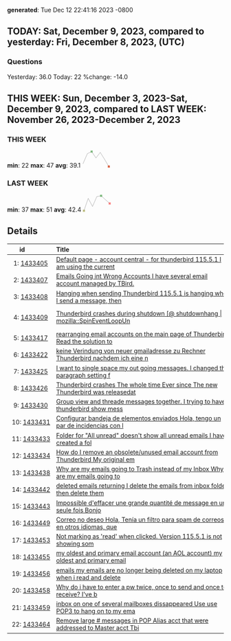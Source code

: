**generated**: Tue Dec 12 22:41:16 2023 -0800 
## TODAY: Sat, December  9, 2023, compared to yesterday: Fri, December  8, 2023, (UTC)
### Questions
Yesterday: 36.0 Today: 22 %change: -14.0 
## THIS WEEK: Sun, December  3, 2023-Sat, December  9, 2023, compared to LAST WEEK: November 26, 2023-December  2, 2023
### THIS WEEK
**min**: 22 **max**: 47 **avg**: 39.1
![This week](sparklines/2023-12-03-2023-12-09-num_questions-thunderbird-sparkline.png 'sparklines/2023-12-03-2023-12-09-num_questions-thunderbird-sparkline.png')
### LAST WEEK
**min**: 37 **max**: 51 **avg**: 42.4
![Last week](sparklines/2023-11-26-2023-12-02-num_questions-thunderbird-sparkline.png 'sparklines/2023-11-26-2023-12-02-num_questions-thunderbird-sparkline.png')
## Details
|id&nbsp;&nbsp;&nbsp;&nbsp;&nbsp;&nbsp;&nbsp;&nbsp;&nbsp;&nbsp;|Title&nbsp;&nbsp;&nbsp;&nbsp;&nbsp;&nbsp;&nbsp;&nbsp;&nbsp;&nbsp;&nbsp;&nbsp;&nbsp;&nbsp;&nbsp;&nbsp;&nbsp;&nbsp;&nbsp;&nbsp;&nbsp;&nbsp;&nbsp;&nbsp;&nbsp;&nbsp;&nbsp;&nbsp;&nbsp;&nbsp;&nbsp;&nbsp;&nbsp;&nbsp;&nbsp;&nbsp;&nbsp;&nbsp;&nbsp;&nbsp;&nbsp;&nbsp;&nbsp;&nbsp;&nbsp;&nbsp;&nbsp;&nbsp;&nbsp;&nbsp;&nbsp;&nbsp;&nbsp;&nbsp;&nbsp;&nbsp;&nbsp;&nbsp;&nbsp;&nbsp;&nbsp;&nbsp;&nbsp;&nbsp;&nbsp;&nbsp;&nbsp;&nbsp;&nbsp;&nbsp;&nbsp;&nbsp;&nbsp;&nbsp;&nbsp;&nbsp;&nbsp;&nbsp;&nbsp;&nbsp;&nbsp;&nbsp;&nbsp;&nbsp;&nbsp;&nbsp;&nbsp;&nbsp;&nbsp;&nbsp;&nbsp;&nbsp;&nbsp;&nbsp;&nbsp;&nbsp;&nbsp;&nbsp;&nbsp;&nbsp;|[O](## 'Operating System')|[T](## 'Topic')|[M](## 'Email Provider')|[A](## 'Antivirus')|[U](## 'User Chrome or other unsupported mod')|[Tags](## 'All Tags')|
|------------|--------------------------------------------------------------------------------|-|-|-|-|-|----------------------------------------|
|&nbsp;&nbsp;1:&nbsp;[1433405](https://support.mozilla.org/questions/1433405 '2023-12-08 16:16:02 -0800')|[Default page - account central - for thunderbird 115.5.1 I am using the current ](https://support.mozilla.org/questions/1433405 'Default page - account central - for thunderbird 115.5.1 I am using the current Thunderbird and when I have the email clients collapsed the page is a general on')|[❓](## 'Troubleshooting details missing :-)')|[🔩](## 't:customize')|[❓](## 'Troubleshooting details missing :-)')|[❓](## 'Troubleshooting details missing :-)')|[❓](## 'Troubleshooting details missing :-)')|[customize](https://support.mozilla.org/questions/thunderbird?tagged=customize&show=all)|
|&nbsp;&nbsp;2:&nbsp;[1433407](https://support.mozilla.org/questions/1433407 '2023-12-08 16:33:48 -0800')|[Emails Going int Wrong Accounts I have several email account managed by TBird.  ](https://support.mozilla.org/questions/1433407 'Emails Going int Wrong Accounts I have several email account managed by TBird.  Inexplicably I now have email sent to my "gmail" account, being copied to my "ma')|[❓](## 'Troubleshooting details missing :-)')|[👽](## 't:other')|[📮](## 'm:gmail')|[❓](## 'Troubleshooting details missing :-)')|[❓](## 'Troubleshooting details missing :-)')|[other](https://support.mozilla.org/questions/thunderbird?tagged=other&show=all), [tb115weird](https://support.mozilla.org/questions/thunderbird?tagged=tb115weird&show=all)|
|&nbsp;&nbsp;3:&nbsp;[1433408](https://support.mozilla.org/questions/1433408 '2023-12-08 16:53:38 -0800')|[Hanging when sending Thunderbird 115.5.1 is hanging when I send a message, then ](https://support.mozilla.org/questions/1433408 'Hanging when sending Thunderbird 115.5.1 is hanging when I send a message, then says it was sent but cannot place in the sent folder. I am using Thunderbird in ')|[❓](## 'Troubleshooting details missing :-)')|[👽](## 't:other')|[📮](## 'm:gmail')|[❓](## 'Troubleshooting details missing :-)')|[❓](## 'Troubleshooting details missing :-)')|[other](https://support.mozilla.org/questions/thunderbird?tagged=other&show=all)|
|&nbsp;&nbsp;4:&nbsp;[1433409](https://support.mozilla.org/questions/1433409 '2023-12-08 17:04:35 -0800')|[Thunderbird crashes during shutdown \[@ shutdownhang \| mozilla::SpinEventLoopUn](https://support.mozilla.org/questions/1433409 'Thunderbird crashes during shutdown \[@ shutdownhang \| mozilla::SpinEventLoopUntil<T> \| mozilla::PreferencesWriter::Flush \] Thunderbird fails during the shutdown')|[🪟](## 'os:win11')|[🚧](## 't:fix_problems')|[❓](## 'Troubleshooting details missing :-)')|[🇧](## 'av:bitdefender')|[❓](## 'Troubleshooting details missing :-)')|[fix-problems](https://support.mozilla.org/questions/thunderbird?tagged=fix-problems&show=all), [bug1710018](https://support.mozilla.org/questions/thunderbird?tagged=bug1710018&show=all), [tb115crash](https://support.mozilla.org/questions/thunderbird?tagged=tb115crash&show=all)|
|&nbsp;&nbsp;5:&nbsp;[1433417](https://support.mozilla.org/questions/1433417 '2023-12-08 20:54:54 -0800')|[rearranging email accounts on the main page of Thunderbird Read the solution to ](https://support.mozilla.org/questions/1433417 'rearranging email accounts on the main page of Thunderbird Read the solution to this problem, but it doesn&apos;t work on my TB vr. 115.5.1 ')|[❓](## 'Troubleshooting details missing :-)')|[🔩](## 't:customize')|[❓](## 'Troubleshooting details missing :-)')|[❓](## 'Troubleshooting details missing :-)')|[❓](## 'Troubleshooting details missing :-)')|[customize](https://support.mozilla.org/questions/thunderbird?tagged=customize&show=all)|
|&nbsp;&nbsp;6:&nbsp;[1433422](https://support.mozilla.org/questions/1433422 '2023-12-08 23:26:24 -0800')|[keine Verindung von neuer gmailadresse zu Rechner Thunderbird nachdem ich eine n](https://support.mozilla.org/questions/1433422 'keine Verindung von neuer gmailadresse zu Rechner Thunderbird nachdem ich eine neue Handymailadresse erhalten habe , finder Thunderbird die mailadresse nicht , ')|[❓](## 'Troubleshooting details missing :-)')|[🚧](## 't:fix_problems')|[📮](## 'm:gmail')|[❓](## 'Troubleshooting details missing :-)')|[❓](## 'Troubleshooting details missing :-)')|[fix-problems](https://support.mozilla.org/questions/thunderbird?tagged=fix-problems&show=all)|
|&nbsp;&nbsp;7:&nbsp;[1433425](https://support.mozilla.org/questions/1433425 '2023-12-09 00:06:52 -0800')|[I  want to single space my out going messages. I changed the paragraph setting f](https://support.mozilla.org/questions/1433425 'I  want to single space my out going messages. I changed the paragraph setting from body text to paragraph format, this temporiarly fixed it but it went back to')|[❓](## 'Troubleshooting details missing :-)')|[👽](## 't:other')|[❓](## 'Troubleshooting details missing :-)')|[❓](## 'Troubleshooting details missing :-)')|[❓](## 'Troubleshooting details missing :-)')|[other](https://support.mozilla.org/questions/thunderbird?tagged=other&show=all)|
|&nbsp;&nbsp;8:&nbsp;[1433426](https://support.mozilla.org/questions/1433426 '2023-12-09 00:08:26 -0800')|[Thunderbird crashes The whole time Ever since The new Thunderbird was releasedat](https://support.mozilla.org/questions/1433426 'Thunderbird crashes The whole time Ever since The new Thunderbird was releasedatum I havet difficulties to enter The program. It crashes 4 out of 5 Times. Somet')|[❓](## 'Troubleshooting details missing :-)')|[👽](## 't:other')|[❓](## 'Troubleshooting details missing :-)')|[❓](## 'Troubleshooting details missing :-)')|[❓](## 'Troubleshooting details missing :-)')|[other](https://support.mozilla.org/questions/thunderbird?tagged=other&show=all)|
|&nbsp;&nbsp;9:&nbsp;[1433430](https://support.mozilla.org/questions/1433430 '2023-12-09 02:03:25 -0800')|[Group view and threade messages together. I trying to have thunderbird show mess](https://support.mozilla.org/questions/1433430 'Group view and threade messages together. I trying to have thunderbird show messages grouped by date (with a threading on Today, Yesterday, Last Week, etc..) an')|[❓](## 'Troubleshooting details missing :-)')|[👽](## 't:other')|[❓](## 'Troubleshooting details missing :-)')|[❓](## 'Troubleshooting details missing :-)')|[❓](## 'Troubleshooting details missing :-)')|[other](https://support.mozilla.org/questions/thunderbird?tagged=other&show=all)|
|&nbsp;10:&nbsp;[1433431](https://support.mozilla.org/questions/1433431 '2023-12-09 02:46:34 -0800')|[Configurar bandeja de elementos enviados Hola, tengo un par de incidencias con l](https://support.mozilla.org/questions/1433431 'Configurar bandeja de elementos enviados Hola, tengo un par de incidencias con la bandeja de elementos enviados de Thunderbird: - No me ordena los correos por m')|[❓](## 'Troubleshooting details missing :-)')|[🔩](## 't:customize')|[❓](## 'Troubleshooting details missing :-)')|[❓](## 'Troubleshooting details missing :-)')|[❓](## 'Troubleshooting details missing :-)')|[customize](https://support.mozilla.org/questions/thunderbird?tagged=customize&show=all)|
|&nbsp;11:&nbsp;[1433433](https://support.mozilla.org/questions/1433433 '2023-12-09 03:40:36 -0800')|[Folder for "All unread" doesn&apos;t show all unread emails I have created a fol](https://support.mozilla.org/questions/1433433 'Folder for "All unread" doesn&apos;t show all unread emails I have created a folder to show me all unread messages, but it completely ignores a number of subfolders,')|[❓](## 'Troubleshooting details missing :-)')|[👽](## 't:other')|[❓](## 'Troubleshooting details missing :-)')|[❓](## 'Troubleshooting details missing :-)')|[❓](## 'Troubleshooting details missing :-)')|[other](https://support.mozilla.org/questions/thunderbird?tagged=other&show=all)|
|&nbsp;12:&nbsp;[1433434](https://support.mozilla.org/questions/1433434 '2023-12-09 04:16:58 -0800')|[How do I remove an obsolete/unused email account from Thunderbird My original em](https://support.mozilla.org/questions/1433434 'How do I remove an obsolete/unused email account from Thunderbird My original email provider no longer &apos;provides&apos; an email service and has shut down. I now use ')|[❓](## 'Troubleshooting details missing :-)')|[👽](## 't:other')|[📮](## 'm:gmail')|[❓](## 'Troubleshooting details missing :-)')|[❓](## 'Troubleshooting details missing :-)')|[other](https://support.mozilla.org/questions/thunderbird?tagged=other&show=all)|
|&nbsp;13:&nbsp;[1433438](https://support.mozilla.org/questions/1433438 '2023-12-09 05:55:38 -0800')|[Why are my emails going to Trash instead of my Inbox Why are my emails going to ](https://support.mozilla.org/questions/1433438 'Why are my emails going to Trash instead of my Inbox Why are my emails going to Trash instead of my Inbox?  I do not have any filters on to do this. ')|[❓](## 'Troubleshooting details missing :-)')|[👽](## 't:other')|[❓](## 'Troubleshooting details missing :-)')|[❓](## 'Troubleshooting details missing :-)')|[❓](## 'Troubleshooting details missing :-)')|[other](https://support.mozilla.org/questions/thunderbird?tagged=other&show=all)|
|&nbsp;14:&nbsp;[1433442](https://support.mozilla.org/questions/1433442 '2023-12-09 07:23:45 -0800')|[deleted emails returning I delete the emails from inbox folder, then delete them](https://support.mozilla.org/questions/1433442 'deleted emails returning I delete the emails from inbox folder, then delete them from trash folder. The next day the deleted emails are back in the trash folder')|[🪟](## 'os:win11')|[🚧](## 't:fix_problems')|[💌](## 'm:microsoftemail')|[❓](## 'Troubleshooting details missing :-)')|[❓](## 'Troubleshooting details missing :-)')|[fix-problems](https://support.mozilla.org/questions/thunderbird?tagged=fix-problems&show=all)|
|&nbsp;15:&nbsp;[1433443](https://support.mozilla.org/questions/1433443 '2023-12-09 07:44:04 -0800')|[Impossible d&apos;effacer une grande quantité de message en une seule fois Bonjo](https://support.mozilla.org/questions/1433443 'Impossible d&apos;effacer une grande quantité de message en une seule fois Bonjour, Lorsque je sélectionne plusieurs messages pour les supprimer, Thunderbird ne répo')|[🪟](## 'os:win11')|[🚧](## 't:fix_problems')|[❓](## 'Troubleshooting details missing :-)')|[❓](## 'Troubleshooting details missing :-)')|[❓](## 'Troubleshooting details missing :-)')|[fix-problems](https://support.mozilla.org/questions/thunderbird?tagged=fix-problems&show=all)|
|&nbsp;16:&nbsp;[1433449](https://support.mozilla.org/questions/1433449 '2023-12-09 09:21:39 -0800')|[Correo no deseo Hola, Tenía un filtro para spam de correos en otros idiomas, que](https://support.mozilla.org/questions/1433449 'Correo no deseo Hola, Tenía un filtro para spam de correos en otros idiomas, que funcionaba (termina con @xxx.se), y últimamente parece que los spam evolucionar')|[❓](## 'Troubleshooting details missing :-)')|[🔩](## 't:customize')|[❓](## 'Troubleshooting details missing :-)')|[❓](## 'Troubleshooting details missing :-)')|[❓](## 'Troubleshooting details missing :-)')|[customize](https://support.mozilla.org/questions/thunderbird?tagged=customize&show=all)|
|&nbsp;17:&nbsp;[1433453](https://support.mozilla.org/questions/1433453 '2023-12-09 10:56:35 -0800')|[Not marking as &apos;read&apos; when clicked. Version 115.5.1 is not showing som](https://support.mozilla.org/questions/1433453 'Not marking as &apos;read&apos; when clicked. Version 115.5.1 is not showing some emails as &apos;read&apos; when clicked on. The emais do not have lots of content. Is there a sett')|[❓](## 'Troubleshooting details missing :-)')|[👽](## 't:other')|[❓](## 'Troubleshooting details missing :-)')|[❓](## 'Troubleshooting details missing :-)')|[❓](## 'Troubleshooting details missing :-)')|[other](https://support.mozilla.org/questions/thunderbird?tagged=other&show=all)|
|&nbsp;18:&nbsp;[1433455](https://support.mozilla.org/questions/1433455 '2023-12-09 11:18:29 -0800')|[my oldest and primary email account (an AOL account) my oldest and primary email](https://support.mozilla.org/questions/1433455 'my oldest and primary email account (an AOL account) my oldest and primary email account (an AOL account) is only showing emails from November 2023. Nothing old')|[❓](## 'Troubleshooting details missing :-)')|[👽](## 't:other')|[❓](## 'Troubleshooting details missing :-)')|[❓](## 'Troubleshooting details missing :-)')|[❓](## 'Troubleshooting details missing :-)')|[other](https://support.mozilla.org/questions/thunderbird?tagged=other&show=all)|
|&nbsp;19:&nbsp;[1433456](https://support.mozilla.org/questions/1433456 '2023-12-09 11:50:03 -0800')|[emails my emails are no longer being deleted on my laptop when i read and delete](https://support.mozilla.org/questions/1433456 'emails my emails are no longer being deleted on my laptop when i read and delete them on my ipad/iphone how can i fix this problem ')|[❓](## 'Troubleshooting details missing :-)')|[👽](## 't:other')|[❓](## 'Troubleshooting details missing :-)')|[❓](## 'Troubleshooting details missing :-)')|[❓](## 'Troubleshooting details missing :-)')|[other](https://support.mozilla.org/questions/thunderbird?tagged=other&show=all)|
|&nbsp;20:&nbsp;[1433458](https://support.mozilla.org/questions/1433458 '2023-12-09 12:45:29 -0800')|[Why do i have to enter a pw twice, once to send and once to receive? I&apos;ve b](https://support.mozilla.org/questions/1433458 'Why do i have to enter a pw twice, once to send and once to receive? I&apos;ve been using Thunderbird for a long time. I presently have version 115.4.3 I have always')|[❓](## 'Troubleshooting details missing :-)')|[🔏](## 't:privacy_and_security')|[❓](## 'Troubleshooting details missing :-)')|[❓](## 'Troubleshooting details missing :-)')|[❓](## 'Troubleshooting details missing :-)')|[privacy-and-security_1](https://support.mozilla.org/questions/thunderbird?tagged=privacy-and-security_1&show=all)|
|&nbsp;21:&nbsp;[1433459](https://support.mozilla.org/questions/1433459 '2023-12-09 12:52:28 -0800')|[inbox on one of several mailboxes dissappeared Use use POP3 to hang on to my ema](https://support.mozilla.org/questions/1433459 'inbox on one of several mailboxes dissappeared Use use POP3 to hang on to my emails. I have several accounts set up. One day, one of them disappeared. I looked ')|[❓](## 'Troubleshooting details missing :-)')|[👽](## 't:other')|[❓](## 'Troubleshooting details missing :-)')|[❓](## 'Troubleshooting details missing :-)')|[❓](## 'Troubleshooting details missing :-)')|[other](https://support.mozilla.org/questions/thunderbird?tagged=other&show=all)|
|&nbsp;22:&nbsp;[1433464](https://support.mozilla.org/questions/1433464 '2023-12-09 14:27:09 -0800')|[Remove large # messages in POP Alias acct that were addressed to Master acct Tbi](https://support.mozilla.org/questions/1433464 'Remove large # messages in POP Alias acct that were addressed to Master acct Tbird 115.5.1 linux. Problem:  All Master (POP) acct msgs (still on server)  were D')|[🐧](## 'os:linux')|[👽](## 't:other')|[❓](## 'Troubleshooting details missing :-)')|[❓](## 'Troubleshooting details missing :-)')|[❓](## 'Troubleshooting details missing :-)')|[other](https://support.mozilla.org/questions/thunderbird?tagged=other&show=all)|